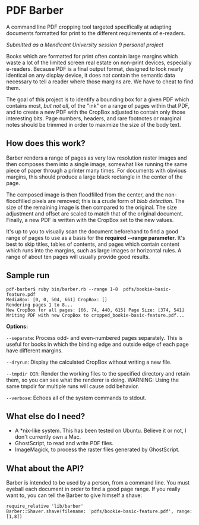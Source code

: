 # PDF Barber
A command line PDF cropping tool targeted specifically at adapting documents formatted for print to the different requirements of e-readers.

_Submitted as a Mendicant University session 9 personal project_

Books which are formatted for print often contain large margins which waste a lot of the limited screen real estate on non-print devices, especially e-readers. Because PDF is a final output format, designed to look nearly identical on any display device, it does not contain the semantic data necessary to tell a reader where those margins are. We have to cheat to find them.

The goal of this project is to identify a bounding box for a given PDF which contains most, _but not all_, of the "ink" on a range of pages within that PDF, and to create a new PDF with the CropBox adjusted to contain only those interesting bits. Page numbers, headers, and rare footnotes or marginal notes should be trimmed in order to maximize the size of the body text.

## How does this work?

Barber renders a range of pages as very low resolution raster images and then composes them into a single image, somewhat like running the same piece of paper through a printer many times. For documents with obvious margins, this should produce a large black rectangle in the center of the page.

The composed image is then floodfilled from the center, and the non-floodfilled pixels are removed; this is a crude form of _blob detection_. The size of the remaining image is then compared to the original. The size adjustment and offset are scaled to match that of the original document. Finally, a new PDF is written with the CropBox set to the new values.

It's up to you to visually scan the document beforehand to find a good range of pages to use as a basis for the **required --range parameter**. It's best to skip titles, tables of contents, and pages which contain content which runs into the margins, such as large images or horizontal rules. A range of about ten pages will usually provide good results.

## Sample run

```
pdf-barber$ ruby bin/barber.rb --range 1-8  pdfs/bookie-basic-feature.pdf 
MediaBox: [0, 0, 504, 661] CropBox: []
Rendering pages 1 to 8...
New CropBox for all pages: [66, 74, 440, 615] Page Size: [374, 541]
Writing PDF with new CropBox to cropped_bookie-basic-feature.pdf...
```

**Options:**

`--separate`: Process odd- and even-numbered pages separately. This is useful for books in which the binding edge and outside edge of each page have different margins.

`--dryrun`: Display the calculated CropBox without writing a new file.

`--tmpdir DIR`: Render the working files to the specified directory and retain them, so you can see what the renderer is doing. WARNING: Using the same tmpdir for multiple runs will cause odd behavior.

`--verbose`: Echoes all of the system commands to stdout.

## What else do I need?

- A *nix-like system. This has been tested on Ubuntu. Believe it or not, I don't currently own a Mac.
- GhostScript, to read and write PDF files.
- ImageMagick, to process the raster files generated by GhostScript.

## What about the API?

Barber is intended to be used by a person, from a command line. You must eyeball each document in order to find a good page range. If you really want to, you can tell the Barber to give himself a shave:

```
require_relative 'lib/barber'
Barber::Shaver.shave(filename: 'pdfs/bookie-basic-feature.pdf', range: [1,8])
```
